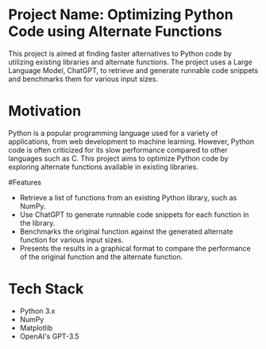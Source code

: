 # Project Name: Optimizing Python Code using Alternate Functions
This project is aimed at finding faster alternatives to Python code by utilizing existing libraries and alternate functions. The project uses a Large Language Model, ChatGPT, to retrieve and generate runnable code snippets and benchmarks them for various input sizes.

# Motivation
Python is a popular programming language used for a variety of applications, from web development to machine learning. However, Python code is often criticized for its slow performance compared to other languages such as C. This project aims to optimize Python code by exploring alternate functions available in existing libraries.

#Features
* Retrieve a list of functions from an existing Python library, such as NumPy.
* Use ChatGPT to generate runnable code snippets for each function in the library.
* Benchmarks the original function against the generated alternate function for various input sizes.
* Presents the results in a graphical format to compare the performance of the original function and the alternate function.


# Tech Stack
* Python 3.x
* NumPy
* Matplotlib
* OpenAI's GPT-3.5
